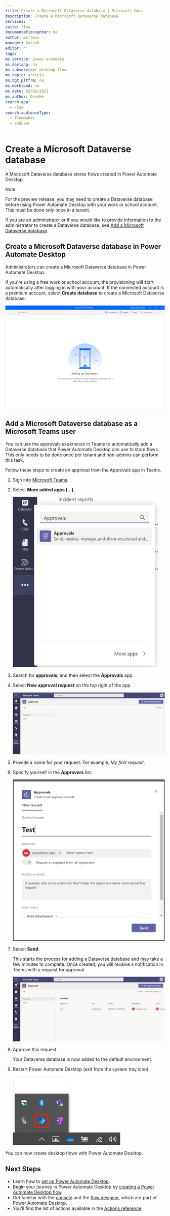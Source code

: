 ```yaml
---
title: Create a Microsoft Dataverse database | Microsoft Docs
description: Create a Microsoft Dataverse database.
services: ''
suite: flow
documentationcenter: na
author: msftman
manager: kvivek
editor: ''
tags: ''
ms.service: power-automate
ms.devlang: na
ms.subservice: desktop-flow
ms.topic: article
ms.tgt_pltfrm: na
ms.workload: na
ms.date: 03/02/2021
ms.author: DeonHe
search.app: 
  - Flow 
search.audienceType: 
  - flowmaker
  - enduser
---
```


# Create a Microsoft Dataverse database

A Microsoft Dataverse database stores flows created in Power Automate Desktop.

>[!NOTE]
>For the preview release, you may need to create a Dataverse database before using Power Automate Desktop with your work or school account. This must be done only once in a tenant.

If you are an administrator or if you would like to provide information to the administrator to create a Dataverse database, see [Add a Microsoft Dataverse database](/power-platform/admin/create-database).

## Create a Microsoft Dataverse database in Power Automate Desktop

Administrators can create a Microsoft Dataverse database in Power Automate Desktop. 

If you're using a free work or school account, the provisioning will start automatically after logging in with your account. If the connected account is a premium account, select **Create database** to create a Microsoft Dataverse database.

   ![Create dataverse database admin.](./media/create-database/freeorg-create-db.png)


## Add a Microsoft Dataverse database as a Microsoft Teams user

You can use the approvals experience in Teams to automatically add a Dataverse database that Power Automate Desktop can use to store flows. This only needs to be done once per tenant and non-admins can perform this task.

Follow these steps to create an approval from the Approvals app in Teams.

1. Sign into [Microsoft Teams](https://teams.microsoft.com/).

1. Select **More added apps (...)**.

   ![More added apps.](./media/create-database/6e279693dc1346003b348f4ff31bf3a4.png)


1. Search for **approvals**, and then select the **Approvals** app.

1. Select **New approval request** on the top right of the app.

   ![New approval request button.](./media/create-database/a2dd6b437dc9bd0e2a7b5a101195e5ec.png)

1. Provide a name for your request.
   For example, *My first request*.

1. Specify yourself in the **Approvers** list.

   ![Name the approval and provide approvers.](./media/create-database/2aca0c54c89d3e751c480bd891b691c4.png)

1. Select **Send**.

    This starts the process for adding a Dataverse database and may take a few minutes to complete. Once created, you will receive a notification in Teams with a request for approval.

    ![Request for approval.](./media/create-database/16e691bbb9d1d39b5fef66270e45bc58.png)

1.  Approve this request.

    Your Dataverse database is now added to the default environment. 

1. Restart Power Automate Desktop (exit from the system tray icon).

    ![Power Automate Desktop system tray.](./media/create-database/system-tray.png)

You can now create desktop flows with Power Automate Desktop.

   

## Next Steps

- Learn how to [set up Power Automate Desktop](setup.md).
- Begin your journey in Power Automate Desktop by [creating a Power Automate Desktop flow](create-flow.md). 
- Get familiar with the [console](console.md) and the [flow designer](flow-designer.md), which are part of Power Automate Desktop. 
- You'll find the list of actions available in the [Actions reference](actions-reference.md).